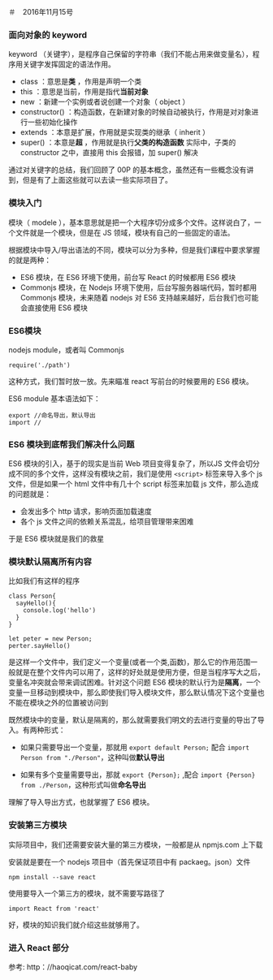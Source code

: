 ＃　2016年11月15号

### 面向对象的 keyword

keyword （关键字），是程序自己保留的字符串（我们不能占用来做变量名），程序用关键字发挥固定的语法作用。

- class ：意思是**类** ，作用是声明一个类
- this ：意思是当前，作用是指代**当前对象**
- new ：新建一个实例或者说创建一个对象（ object ）
- constructor() ：构造函数，在新建对象的时候自动被执行，作用是对对象进行一些初始化操作
- extends ：本意是扩展，作用就是实现类的继承（ inherit ）
- super() ：本意是**超** ，作用就是执行**父类的构造函数** 实际中，子类的 constructor 之中，直接用 this 会报错，加 super() 解决

通过对关键字的总结，我们回顾了 00P 的基本概念，虽然还有一些概念没有讲到，但是有了上面这些就可以去读一些实际项目了。

### 模块入门

模块（ modele ），基本意思就是把一个大程序切分成多个文件。这样说白了，一个文件就是一个模块，但是在 JS 领域，模块有自己的一些固定的语法。

根据模块中导入/导出语法的不同，模块可以分为多种，但是我们课程中要求掌握的就是两种：

- ES6 模块，在 ES6 环境下使用，前台写 React 的时候都用 ES6 模块
- Commonjs 模块，在 Nodejs 环境下使用，后台写服务器端代码，暂时都用 Commonjs 模块，未来随着 nodejs 对 ES6 支持越来越好，后台我们也可能会直接使用 ES6 模块

### ES6模块

nodejs module，或者叫 Commonjs

```
require('./path')
```

这种方式，我们暂时放一放。先来瞄准 react 写前台的时候要用的 ES6 模块。

ES6 module 基本语法如下：
```
export //命名导出，默认导出
import //
```

### ES6 模块到底帮我们解决什么问题

ES6 模块的引入，基于的现实是当前 Web 项目变得复杂了，所以JS 文件会切分成不同的多个文件，这样没有模块之前，我们是使用 `<script>` 标签来导入多个 js 文件，但是如果一个 html 文件中有几十个 script 标签来加载 js 文件，那么造成的问题就是：

- 会发出多个 http 请求，影响页面加载速度
- 各个 js 文件之间的依赖关系混乱，给项目管理带来困难

于是 ES6 模块就是我们的救星

### 模块默认隔离所有内容

比如我们有这样的程序

```
class Person{
  sayHello(){
    console.log('hello')
  }
}

let peter = new Person;
perter.sayHello()
```

是这样一个文件中，我们定义一个变量(或者一个类,函数)，那么它的作用范围一般就是在整个文件内可以用了，这样的好处就是使用方便，但是当程序写大之后，变量名冲突就会带来调试困难。针对这个问题 ES6 模块的默认行为是**隔离**，一个变量一旦移动到模块中，那么即使我们导入模块文件，那么默认情况下这个变量也不能在模块之外的位置被访问到

既然模块中的变量，默认是隔离的，那么就需要我们明文的去进行变量的导出了导入。有两种形式：

- 如果只需要导出一个变量，那就用 `export default Person;` 配合 `import Person from "./Person"`，这种叫做**默认导出**

- 如果有多个变量需要导出，那就 `export {Person};` ,配合 `import {Person} from ./Person`，这种形式叫做**命名导出**

理解了导入导出方式，也就掌握了 ES6 模块。

### 安装第三方模块

实际项目中，我们还需要安装大量的第三方模块，一般都是从 npmjs.com 上下载

安装就是要在一个 nodejs 项目中（首先保证项目中有 packaeg。json）文件

```
npm install --save react
```
使用要导入一个第三方的模块，就不需要写路径了

```
import React from 'react'
```
好，模块的知识我们就介绍这些就够用了。

### 进入 React 部分

参考: http：//haoqicat.com/react-baby
